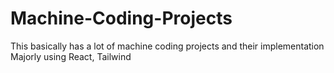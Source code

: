 # Machine-Coding-Projects
This basically has a lot of machine coding projects and their implementation Majorly using React, Tailwind
